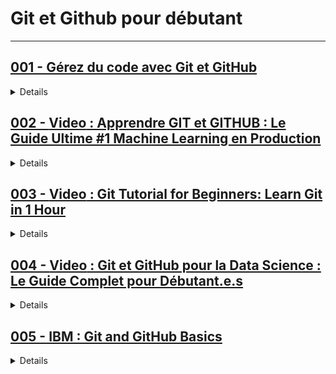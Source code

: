 # **Git et Github pour débutant**

---

## [001 - Gérez du code avec Git et GitHub](https://openclassrooms.com/fr/courses/7162856-gerez-du-code-avec-git-et-github)

<details>
  <summary>Details</summary>
  <h3><strong>PARTIE 1 - Faites vos premiers pas avec Git</strong></h3>
<ol>
    <li>Tirez le maximum de ce cours !</li>
    <li>Découvrez la magie du contrôle de versions</li>
    <li>Saisissez l'utilité des dépôts distants sur GitHub</li>
    <li>Démarrez votre projet avec GitHub</li>
    <li>Installez Git sur votre ordinateur</li>
</ol>

<p><strong>Quiz : Installer et configurer Git et GitHub</strong></p>

<h3><strong>PARTIE 2 - Utilisez les commandes de base de Git</strong></h3>
<ol>
    <li>Travaillez depuis votre dépôt local Git</li>
    <li>Appréhendez le système de branches</li>
    <li>Travaillez avec un dépôt distant</li>
</ol>

<p><strong>Quiz : Utiliser les commandes de base de Git</strong></p>

<h3><strong>PARTIE 3 - Pratiquez et corrigez les erreurs courantes</strong></h3>
<ol>
    <li>Pratiquez et corrigez vos erreurs sur un dépôt local</li>
    <li>Corrigez vos erreurs sur votre dépôt distant</li>
    <li>Corrigez un commit raté</li>
    <li>Allez plus loin dans votre utilisation de Git et GitHub</li>
</ol>

<p><strong>Quiz : Corriger les erreurs courantes</strong></p>

</details>

## [002 - **Video** : Apprendre GIT et GITHUB : Le Guide Ultime #1 Machine Learning en Production](https://youtu.be/CuEaWutvPa4?si=-PTGr0pDsMXpPBqi)

<details>
  <summary>Details</summary>
  <h3><strong>Table des matières</strong></h3>
  <ul>
    <li>Installer Git</li>
    <li>Git Workflow : Comment fonctionne Git ?</li>
    <li>Pusher son code sur Github</li>
    <li>Readme.md sur Github</li>
    <li>Travailler sur le code d'autrui</li>
    <li>Créer un Pull Request</li>
    <li>Merger un Pull Request</li>
    <li>Supprimer une branche</li>
    <li>Conflits de Merge</li>
    <li>Aller sur un commit précédent</li>
    <li>Contribuer à un projet Open Source</li>
</ul>
  <h3><strong>Durée : </strong>38min</h3>
</details>

## [003 - **Video** : Git Tutorial for Beginners: Learn Git in 1 Hour](https://youtu.be/8JJ101D3knE?si=eK9NVDmDIVLPnD40)

<details>
  <summary>Details</summary>
  <h3><strong>Table des matières</strong></h3>

<ul>
    <li>What is Git?</li>
    <li>Using Git</li>
    <li>Installing Git</li>
    <li>Configuring Git</li>
    <li>Getting Help</li>
    <li>Cheat Sheet</li>
    <li>Taking Snapshots</li>
    <li>Initializing a Repository</li>
    <li>Git Workflow</li>
    <li>Staging Files</li>
    <li>Committing Changes</li>
    <li>Committing Best Practices</li>
    <li>Skipping the Staging Area</li>
    <li>Removing Files</li>
    <li>Renaming or Moving Files</li>
    <li>Ignoring Files</li>
    <li>Short Status</li>
    <li>Viewing the Staged and Unstaged Changes</li>
    <li>Visual Diff Tools</li>
    <li>Viewing the History</li>
    <li>Viewing a Commit</li>
    <li>Unstaging Files</li>
    <li>Discarding Local Changes</li>
    <li>Restoring a File to an Earlier Version</li>
</ul>
  <h3><strong>Durée : </strong>01H</h3>
</details>

## [004 - **Video** : Git et GitHub pour la Data Science : Le Guide Complet pour Débutant.e.s](https://youtu.be/xwFj6WCJW0I?si=k2b-4S1qcLgyNecZ)

<details>
  <summary>Details</summary>
    <h3><strong>Table des matières</strong></h3>

<ul>
    <li>Pourquoi Git ?</li>
    <li>Programme</li>
    <li>Utiliser Git en Local</li>
    <li>Installation de Git</li>
    <li>Récupérer une ancienne version avec Git log et Git checkout</li>
    <li>Utiliser un serveur distant GitHub</li>
    <li>Créer un compte</li>
    <li>Git clone</li>
    <li>Créer une clé SSH</li>
    <li>Cloner avec le protocole SSH</li>
    <li>GitHub Desktop</li>
    <li>Utiliser des branches en Git</li>
</ul>

  <h3><strong>Durée : </strong>40min</h3>
</details>

## [005 - IBM : Git and GitHub Basics](https://www.edx.org/learn/github/ibm-git-and-github-basics)

<details>
  <summary>Details</summary>
<h3><strong>MODULE 1 : Fondamentaux de Git et GitHub</strong></h3>
<ul>
    <li>Vue d'ensemble du contrôle de version, de Git et de GitHub</li>
    <li>Introduction à GitHub</li>
    <li>Dépôts GitHub</li>
    <li>GitHub - Démarrage</li>
    <li>Laboratoire pratique : Inscription à GitHub et création d'un repo</li>
</ul>

<h3><strong>MODULE 2 : Utiliser les commandes Git et gérer les projets GitHub</strong></h3>
<ul>
    <li>Branches GitHub et demandes d'extraction (Pull Requests)</li>
    <li>Travaux pratiques : Brancher et fusionner (interface web)</li>
    <li>Démarrer avec les branches en utilisant les commandes Git</li>
    <li>Clonage et forfaitisation de projets GitHub</li>
    <li>En savoir plus sur le clonage et le forçage</li>
    <li>Gestion des projets GitHub</li>
    <li>Travaux pratiques : Clonage et forçage de projets GitHub</li>
</ul>

<h3><strong>MODULE 3 : Projet final : Partie 1 - Interface GitHub, Partie 2 - Git CLI</strong></h3>

</details>